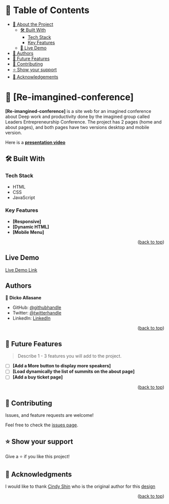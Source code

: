 <a name="readme-top"></a>
# 📗 Table of Contents

- [📖 About the Project](#about-project)
  - [🛠 Built With](#built-with)
    - [Tech Stack](#tech-stack)
    - [Key Features](#key-features)
  - [🚀 Live Demo](#live-demo)
- [👥 Authors](#authors)
- [🔭 Future Features](#future-features)
- [🤝 Contributing](#contributing)
- [⭐️ Show your support](#support)
- [🙏 Acknowledgements](#acknowledgements)


# 📖 [Re-imangined-conference] <a name="about-project"></a>

**[Re-imangined-conference]** is a site web for an imagined conference about Deep work and productivity done by the imagined group called Leaders Entrepreneurship Conference. The project has 2 pages (home and about pages), and both pages have two versions desktop and mobile version.

Here is a [**presentation video**](https://www.loom.com/share/49677de84c5f46deaf0f6df21c6b623b)

## 🛠 Built With <a name="built-with"></a>

### Tech Stack <a name="tech-stack"></a>
- HTML
- CSS
- JavaScript

### Key Features <a name="key-features"></a>

- **[Responsive]**
- **[Dynamic HTML]**
- **[Mobile Menu]**

<p align="right">(<a href="#readme-top">back to top</a>)</p>

## Live Demo

[Live Demo Link](https://trast00.github.io/reimangined-conference/)

## Authors

👤 **Dicko Allasane**

- GitHub: [@githubhandle](https://github.com/Trast00)
- Twitter: [@twitterhandle](https://twitter.com/AllassaneDicko0/)
- LinkedIn: [LinkedIn](https://www.linkedin.com/in/allassane-dicko-744aaa224)

<p align="right">(<a href="#readme-top">back to top</a>)</p>

<!-- FUTURE FEATURES -->

## 🔭 Future Features <a name="future-features"></a>

> Describe 1 - 3 features you will add to the project.

- [ ] **[Add a More button to display more speakers]**
- [ ] **[Load dynamically the list of summits on the about page]**
- [ ] **[Add a buy ticket page]**

<p align="right">(<a href="#readme-top">back to top</a>)</p>

## 🤝 Contributing <a name="contributing"></a>

Issues, and feature requests are welcome!

Feel free to check the [issues page](https://github.com/Trast00/reimangined-conference/issues).

## ⭐️ Show your support <a name="support"></a>

Give a ⭐️ if you like this project!

## 🙏 Acknowledgments <a name="acknowledgements"></a>

I would like to thank [Cindy Shin](https://www.behance.net/adagio07) who is the original author for this [design](https://www.behance.net/gallery/29845175/CC-Global-Summit-2015?moduleId=192118207&action=moodboard)
<p align="right">(<a href="#readme-top">back to top</a>)</p>

